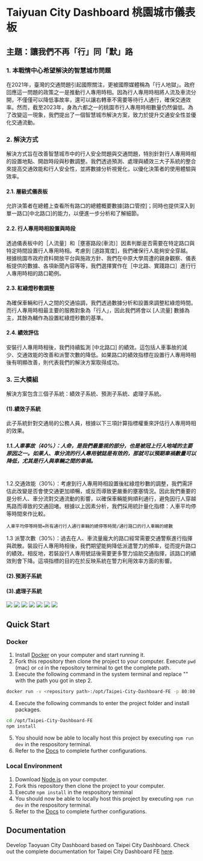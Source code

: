 #   Taiyuan City Dashboard 桃園城市儀表板
## 主題：讓我們不再「行」同「默」路

### 1. 本戰情中心希望解決的智慧城市問題
在2021年，臺灣的交通問題引起國際關注，更被國際媒體稱為「行人地獄」。政府回應這一問題的政策之一是推動行人專用時相。因為行人專用時相將人流及車流分開，不僅僅可以降低事故率，還可以讓右轉車不需要等待行人通行，確保交通效率。然而，截至2023年，身為六都之一的桃園市行人專用時相數量仍然偏低。為了改變這一現象，我們提出了一個智慧城市解決方案，致力於提升交通安全性並優化交通流動。
### 2. 解決方式
解決方式旨在改善智慧城市中的行人安全問題與交通問題，特別針對行人專用時相的設置地點、開啟時段與秒數調整。我們透過預測、處理與績效三大子系統的整合來提高交通效能和行人安全性，並將數據分析視覺化，以優化決策者的使用體驗與效率。

#### 2.1. 層級式儀表板
允許決策者在總體上查看所有路口的總體概要數據[路口管控]；同時也提供深入到單一路口[中北路口]的能力，以便進一步分析和了解細節。
#### 2.2. 行人專用時相設置與時段
透過儀表板中的［人流量］和［壅塞路段(車流)］因素判斷是否需要在特定路口與特定時間設置行人專用時相。考慮到 [道路寬度]，我們確保行人能夠安全穿越。根據桃園市政府資料開放平台與施政方針、我們在中原大學周遭的親身觀察、儀表板提供的數據、各項新聞內容等等，我們選擇實作在［中北路、實踐路口］進行行人專用時相的路口範例。
#### 2.3. 紅綠燈秒數調整
為確保車輛和行人之間的交通協調，我們透過數據分析和設置來調整紅綠燈時間。而行人專用時相最主要的服務對象為「行人」，因此我們將會以 [人流量] 數據為主，其餘為輔作為設置紅綠燈秒數的基準。
#### 2.4. 績效評估
安裝行人專用時相後，我們持續監測 [中北路口] 的績效。這包括人車事故的減少、交通效能的改善和派警次數的降低。如果路口的績效指標在設置行人專用時相後有明顯改善，則代表我們的解決方案取得成功。

### 3. 三大模組
解決方案包含三個子系統：績效子系統、預測子系統、處理子系統。
#### (1).績效子系統
此子系統針對交通局的公務人員，根據以下三項計算指標權重來評估行人專用時相的效果。

##### 1.1.人車事故（40%）：人命，是我們最重視的部分，也是被冠上行人地域的主要原因之一。如果人、車分流的行人專用號誌是有效的，那就可以預期車禍數量可以降低，尤其是行人與車輛之間的車禍。
<br />
1.2.交通效能（30%）：考慮到行人專用時相設置後紅綠燈秒數的調整，我們需評估此改變是否會使交通更加順暢，或反而導致更嚴重的壅塞情況。因此我們重要的是分析人、車分流對交通流動的影響，以確保車輛能夠順利通行，避免因行人穿越馬路而導致的交通回堵。根據以上因素分析，我們採用統計量化指標：人車平均停等時間來作比較。

    人車平均停等時間=所有通行行人通行車輛的總停等時間/通行路口的行人車輛的總數

1.3 派警次數（30%）：過去在人、車流量龐大的路口經常需要交通警察進行指揮與疏散。裝設行人專用時相後，我們期望能夠降低派遣警力的頻率，從而提升路口的績效。相反地，若裝設行人專用號誌後需要更多警力協助交通指揮，該路口的績效則會下降。這項指標的目的在於反映系統在警力利用效率方面的影響。
<br />

#### (2).預測子系統

#### (3).處理子系統


<img src='src/assets/images/dashboard_intersection.png'> 
<img src='src/assets/images/dashboard_zhongbei_intersection.png'> 
<img src='src/assets/images/map01.png'> 
<img src='src/assets/images/map02.png'> 
<img src='src/assets/images/map03.png'> 
<img src='src/assets/images/map04.png'> 
<img src='src/assets/images/component_detail.png'> 



## Quick Start

### Docker

1. Install [Docker](https://www.docker.com/products/docker-desktop/) on your computer and start running it.
2. Fork this repository then clone the project to your computer. Execute `pwd` (mac) or `cd` in the repository terminal to get the complete path.
3. Execute the following command in the system terminal and replace "<repository path>" with the path you got in step 2.

```bash
docker run -v <repository path>:/opt/Taipei-City-Dashboard-FE -p 80:80 -it node:18.18.1-alpine3.18  sh
```

4. Execute the following commands to enter the project folder and install packages.

```bash
cd /opt/Taipei-City-Dashboard-FE
npm install
```

5. You should now be able to locally host this project by executing `npm run dev` in the respository terminal.
6. Refer to the [Docs](https://tuic.gov.taipei/documentation/front-end/project-setup) to complete further configurations.

### Local Environment

1. Download [Node.js](https://nodejs.org/en) on your computer.
2. Fork this repository then clone the project to your computer.
3. Execute `npm install` in the respository terminal
4. You should now be able to locally host this project by executing `npm run dev` in the respository terminal.
5. Refer to the [Docs](https://tuic.gov.taipei/documentation/front-end/project-setup) to complete further configurations.

## Documentation
Develop Taoyuan City Dashboard based on Taipei City Dashboard.
Check out the complete documentation for Taipei City Dashboard FE [here](https://tuic.gov.taipei/documentation).
